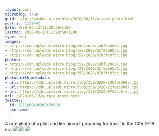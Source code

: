 ```yaml
---
layout: post
microblog: true
guid: http://joshua.micro.blog/2020/06/13/a-rare-photo.html
post_id: 1119443
date: 2020-06-13T11:28:58+1100
lastmod: 2020-06-13T11:28:58+1100
type: post
images:
- https://cdn.uploads.micro.blog/359/2020/14bf320607.jpg
- https://cdn.uploads.micro.blog/359/2020/22feeb8bd7.jpg
- https://cdn.uploads.micro.blog/359/2020/9783fc9fcc.jpg
photos:
- https://cdn.uploads.micro.blog/359/2020/14bf320607.jpg
- https://cdn.uploads.micro.blog/359/2020/22feeb8bd7.jpg
- https://cdn.uploads.micro.blog/359/2020/9783fc9fcc.jpg
photos_with_metadata:
- url: https://cdn.uploads.micro.blog/359/2020/14bf320607.jpg
- url: https://cdn.uploads.micro.blog/359/2020/22feeb8bd7.jpg
- url: https://cdn.uploads.micro.blog/359/2020/9783fc9fcc.jpg
url: /2020/06/13/a-rare-photo.html
twitter:
  id: 1271600430305476608
  username: 
---
```

A rare photo of a pilot and her aircraft preparing for travel
In the COVID-19 era ![](https://joshwithers.blog/uploads/2020/14bf320607.jpg)
![](https://joshwithers.blog/uploads/2020/22feeb8bd7.jpg)
![](https://joshwithers.blog/uploads/2020/9783fc9fcc.jpg)
